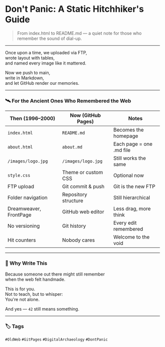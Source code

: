 # Don't Panic: A Static Hitchhiker's Guide

> From index.html to README.md — a quiet note for those who remember the sound of dial-up.

---

Once upon a time, we uploaded via FTP,  
wrote layout with tables,  
and named every image like it mattered.

Now we push to main,  
write in Markdown,  
and let GitHub render our memories.

---

### 🛰️ For the Ancient Ones Who Remembered the Web

| Then (1996–2000)         | Now (GitHub Pages)           | Notes |
|--------------------------|------------------------------|-------|
| `index.html`             | `README.md`                  | Becomes the homepage |
| `about.html`             | `about.md`                   | Each page = one .md file |
| `/images/logo.jpg`       | `/images/logo.jpg`           | Still works the same |
| `style.css`              | Theme or custom CSS          | Optional now |
| FTP upload               | Git commit & push            | Git is the new FTP |
| Folder navigation        | Repository structure         | Still hierarchical |
| Dreamweaver, FrontPage   | GitHub web editor            | Less drag, more think |
| No versioning            | Git history                  | Every edit remembered |
| Hit counters             | Nobody cares                 | Welcome to the void |

---

### 🧠 Why Write This

Because someone out there might still remember  
when the web felt handmade.

This is for you.  
Not to teach, but to whisper:  
You're not alone.

And yes — `42` still means something.

---

### 🏷️ Tags

`#OldWeb` `#GitPages` `#DigitalArchaeology` `#DontPanic`
